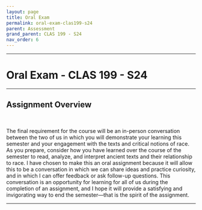 ```yaml
---
layout: page
title: Oral Exam
permalink: oral-exam-clas199-s24
parent: Assessment
grand_parent: CLAS 199 - S24
nav_order: 6
---
```

***

# Oral Exam - CLAS 199 - S24

***

## Assignment Overview
&nbsp;

The final requirement for the course will be an in-person conversation between the two of us in which you will demonstrate your learning this semester and your engagement with the texts and critical notions of race. As you prepare, consider how you have learned over the course of the semester to read, analyze, and interpret ancient texts and their relationship to race. I have chosen to make this an oral assignment because it will allow this to be a conversation in which we can share ideas and practice curiosity, and in which I can offer feedback or ask follow-up questions. This conversation is an opportunity for learning for all of us during the completion of an assignment, and I hope it will provide a satisfying and invigorating way to end the semester—that is the spirit of the assignment.

***

